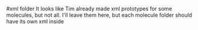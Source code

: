 #xml folder
It looks like Tim already made xml prototypes for some molecules, but not all. 
I'll leave them here, but each molecule folder should have its own xml inside
